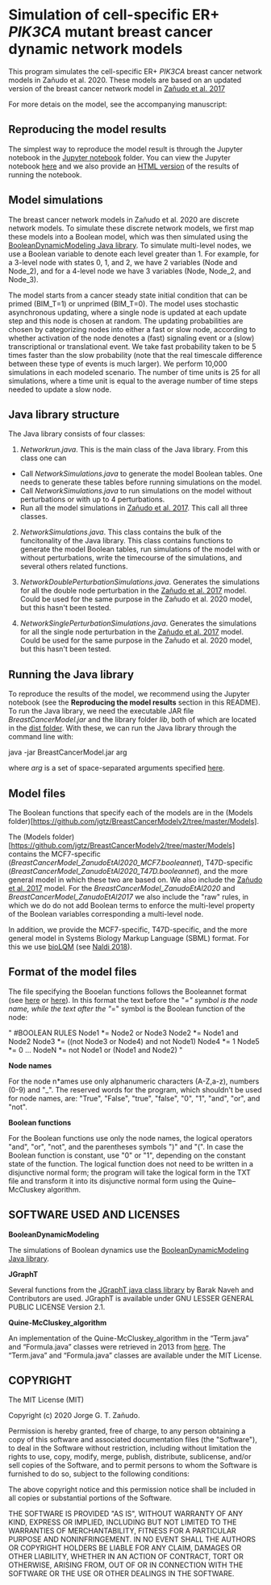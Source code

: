 # Simulation of cell-specific ER+ *PIK3CA* mutant breast cancer dynamic network models

This program simulates the cell-specific ER+ *PIK3CA* breast cancer network models in Zañudo et al. 2020. These models are based on an updated version of the breast cancer network model in [Zañudo et al. 2017](https://doi.org/10.1186/s41236-017-0007-6)

For more detais on the model, see the accompanying manuscript:

##	Reproducing the model results

The simplest way to reproduce the model result is through the Jupyter notebook in the [Jupyter notebook](https://github.com/jgtz/BreastCancerModelv2/tree/master/Jupyter%20notebook) folder. You can view the Jupyter notebook [here](https://github.com/jgtz/BreastCancerModelv2/blob/master/Jupyter%20notebook/SimulationsZanudoEtAl2020.ipynb) and we also provide an [HTML version](https://github.com/jgtz/BreastCancerModelv2/blob/master/Jupyter%20notebook/SimulationsZanudoEtAl2020.html) of the results of running the notebook.

##  Model simulations

The breast cancer network models in Zañudo et al. 2020 are discrete network models. To simulate these discrete network models, we first map these models into a Boolean model, which was then simulated using the [BooleanDynamicModeling Java library](https://github.com/jgtz/BooleanDynamicModeling). To simulate multi-level nodes, we use a Boolean variable to denote each level greater than 1. For example, for a 3-level node with states 0, 1, and 2, we have 2 variables (Node and Node_2), and for a 4-level node we have 3 variables (Node, Node_2, and Node_3).

The model starts from a cancer steady state initial condition that can be primed (BIM_T=1) or unprimed (BIM_T=0). The model uses stochastic asynchronous updating, where a single node is updated at each update step and this node is chosen at random. The updating probabilities are chosen by categorizing nodes into either a fast or slow node, according to whether activation of the node denotes a (fast) signaling event or a (slow) transcriptional or translational event. We take fast probability taken to be 5 times faster than the slow probability (note that the real timescale difference between these type of events is much larger). We perform 10,000 simulations in each modeled scenario. The number of time units is 25 for all simulations, where a time unit is equal to the average number of time steps needed to update a slow node.

##	Java library structure

The Java library consists of four classes:

1) *Networkrun.java*. This is the main class of the Java library. From this class one can
  - Call *NetworkSimulations.java* to generate the model Boolean tables. One needs to generate these tables before running simulations on the model.
  - Call *NetworkSimulations.java* to run simulations on the model without perturbations or with up to 4 perturbations.
  - Run all the model simulations in [Zañudo et al. 2017](https://doi.org/10.1186/s41236-017-0007-6). This call all three classes.

2) *NetworkSimulations.java*. This class contains the bulk of the funcitonality of the Java library. This class contains functions to generate the model Boolean tables, run simulations of the model with or without perturbations, write the timecourse of the simulations, and several others related functions.

3) *NetworkDoublePerturbationSimulations.java*. Generates the simulations for all the double node perturbation in the [Zañudo et al. 2017](https://doi.org/10.1186/s41236-017-0007-6) model. Could be used for the same purpose in the Zañudo et al. 2020 model, but this hasn't been tested.

4) *NetworkSinglePerturbationSimulations.java*. Generates the simulations for all the single node perturbation in the [Zañudo et al. 2017](https://doi.org/10.1186/s41236-017-0007-6) model. Could be used for the same purpose in the Zañudo et al. 2020 model, but this hasn't been tested.


##	Running the Java library

To reproduce the results of the model, we recommend using the Jupyter notebook (see the **Reproducing the model results** section in this README). To run the Java library, we need the executable JAR file *BreastCancerModel.jar* and the library folder *lib*, both of which are located in the [dist folder](https://github.com/jgtz/BreastCancerModelv2/tree/master/dist). With these, we can run the Java library through the command line with:

java -jar BreastCancerModel.jar arg

where *arg* is a set of space-separated arguments specified [here](https://github.com/jgtz/BreastCancerModelv2/blob/master/src/bcnetwork/Networkrun.java#L28).

##	Model files

The Boolean functions that specify each of the models are in the (Models folder)[https://github.com/jgtz/BreastCancerModelv2/tree/master/Models].

The (Models folder)[https://github.com/jgtz/BreastCancerModelv2/tree/master/Models] contains the MCF7-specific (*BreastCancerModel_ZanudoEtAl2020_MCF7.booleannet*), T47D-specific (*BreastCancerModel_ZanudoEtAl2020_T47D.booleannet*), and the more general model in which these two are based on. We also include the [Zañudo et al. 2017](https://doi.org/10.1186/s41236-017-0007-6) model. For the *BreastCancerModel_ZanudoEtAl2020* and *BreastCancerModel_ZanudoEtAl2017* we also include the "raw" rules, in which we do do not add Boolean terms to enforce the multi-level property of the Boolean variables corresponding a multi-level node.

In addition, we provide the MCF7-specific, T47D-specific, and the more general model in Systems Biology Markup Language (SBML) format. For this we use [bioLQM](https://github.com/colomoto/bioLQM) (see [Naldi 2018](https://doi.org/10.3389/fphys.2018.01605)). 

##	Format of the model files

The file specifying the Booelan functions follows the Booleannet format (see [here](https://github.com/ialbert/booleannet) or [here](http://colomoto.org/biolqm/doc/formats.html)). In this format the text before the "*=" symbol is the node name, while the text after the "*=" symbol is the Boolean function of the node:

"
#BOOLEAN RULES
Node1 *= Node2 or Node3
Node2 *= Node1 and Node2
Node3 *= ((not Node3 or Node4) and not Node1)
Node4 *= 1
Node5 *= 0
...
NodeN *= not Node1 or (Node1 and Node2)
"

**Node names**

For the node n*ames use only alphanumeric characters (A-Z,a-z), numbers (0-9) and "_". The reserved words for the program, which shouldn't be used for node names, are: "True", "False", "true", "false", "0", "1", "and", "or", and "not".

**Boolean functions**

For the Boolean functions use only the node names, the logical operators "and", "or", "not", and the parentheses symbols ")" and "(". In case the Boolean function is constant, use "0" or "1", depending on the constant state of the function. The logical function does not need to be written in a disjunctive normal form; the program will take the logical form in the TXT file and transform it into its disjunctive normal form using the Quine–McCluskey algorithm.

##	SOFTWARE USED AND LICENSES

**BooleanDynamicModeling**

The simulations of Boolean dynamics use the [BooleanDynamicModeling Java library](https://github.com/jgtz/BooleanDynamicModeling).

**JGraphT**

Several functions from the [JGraphT java class library](https://github.com/jgrapht/jgrapht) by Barak Naveh and Contributors are used. JGraphT is available under GNU LESSER GENERAL PUBLIC LICENSE Version 2.1.

**Quine-McCluskey_algorithm**

An implementation of the Quine-McCluskey_algorithm in the “Term.java” and “Formula.java” classes were retrieved in 2013 from [here](http://en.literateprograms.org/Quine-McCluskey_algorithm_(Java)?action=history&offset=20110925122251). The “Term.java” and “Formula.java” classes are available under the MIT License.

##	COPYRIGHT

The MIT License (MIT)

Copyright (c) 2020 Jorge G. T. Zañudo.

Permission is hereby granted, free of charge, to any person obtaining a copy of this software and associated documentation files (the "Software"), to deal in the Software without restriction, including without limitation the rights to use, copy, modify, merge, publish, distribute, sublicense, and/or sell copies of the Software, and to permit persons to whom the Software is furnished to do so, subject to the following conditions:

The above copyright notice and this permission notice shall be included in all copies or substantial portions of the Software.

THE SOFTWARE IS PROVIDED "AS IS", WITHOUT WARRANTY OF ANY KIND, EXPRESS OR IMPLIED, INCLUDING BUT NOT LIMITED TO THE WARRANTIES OF MERCHANTABILITY, FITNESS FOR A PARTICULAR PURPOSE AND NONINFRINGEMENT. IN NO EVENT SHALL THE AUTHORS OR COPYRIGHT HOLDERS BE LIABLE FOR ANY CLAIM, DAMAGES OR OTHER LIABILITY, WHETHER IN AN ACTION OF CONTRACT, TORT OR OTHERWISE, ARISING FROM, OUT OF OR IN CONNECTION WITH THE SOFTWARE OR THE USE OR OTHER DEALINGS IN THE SOFTWARE.
